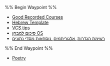 
%% Begin Waypoint %%
- [Good Recorded Courses](./Good%20Recorded%20Courses.md)
- [Hebrew Template](./Hebrew%20Template.md)
- [VCS tips](./VCS%20tips.md)
- [סיכום למבחן OS](./%D7%A1%D7%99%D7%9B%D7%95%D7%9D%20%D7%9C%D7%9E%D7%91%D7%97%D7%9F%20OS.md)
- [רשימת הגדרות, אלגוריתמים, נוסחאות מסדי נתונים](./%D7%A8%D7%A9%D7%99%D7%9E%D7%AA%20%D7%94%D7%92%D7%93%D7%A8%D7%95%D7%AA,%20%D7%90%D7%9C%D7%92%D7%95%D7%A8%D7%99%D7%AA%D7%9E%D7%99%D7%9D,%20%D7%A0%D7%95%D7%A1%D7%97%D7%90%D7%95%D7%AA%20%D7%9E%D7%A1%D7%93%D7%99%20%D7%A0%D7%AA%D7%95%D7%A0%D7%99%D7%9D.md)

%% End Waypoint %%
- [Poetry](../Poetry/Poetry.md)